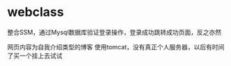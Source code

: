 # webclass
整合SSM，通过Mysql数据库验证登录操作，登录成功跳转成功页面，反之亦然



网页内容为自我介绍类型的博客
使用tomcat，没有真正个人服务器，以后有时间了买一个挂上去试试


